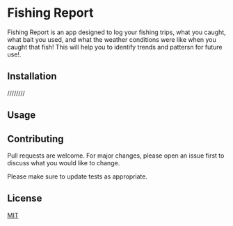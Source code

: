 

# Fishing Report
Fishing Report is an app designed to log your fishing trips, what you caught, what bait you used, and what the weather conditions were like when you caught that fish! This will help you to identify trends and pattersn for future use!.

## Installation
////////

## Usage


## Contributing

Pull requests are welcome. For major changes, please open an issue first
to discuss what you would like to change.

Please make sure to update tests as appropriate.

## License

[MIT](https://choosealicense.com/licenses/mit/)